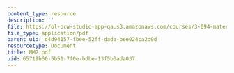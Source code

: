 ```yaml
---
content_type: resource
description: ''
file: https://ol-ocw-studio-app-qa.s3.amazonaws.com/courses/3-094-materials-in-human-experience-spring-2004/65719b605b517f0ebdbe13f5b3ada037_MM2.pdf
file_type: application/pdf
parent_uid: d4d94157-fbee-52ff-dada-bee024ca2d9d
resourcetype: Document
title: MM2.pdf
uid: 65719b60-5b51-7f0e-bdbe-13f5b3ada037
---
```

